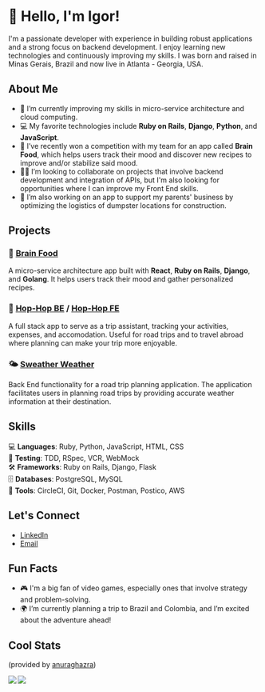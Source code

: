 # 👋 Hello, I'm Igor!

I'm a passionate developer with experience in building robust applications and a strong focus on backend development. I enjoy learning new technologies and continuously improving my skills. I was born and raised in Minas Gerais, Brazil and now live in Atlanta - Georgia, USA.


## About Me

- 🌱 I’m currently improving my skills in micro-service architecture and cloud computing.
- 💻 My favorite technologies include **Ruby on Rails**, **Django**, **Python**, and **JavaScript**.
- 🔭 I’ve recently won a competition with my team for an app called **Brain Food**, which helps users track their mood and discover new recipes to improve and/or stabilize said mood.
- 👯‍♂️ I’m looking to collaborate on projects that involve backend development and integration of APIs, but I'm also looking for opportunities where I can improve my Front End skills.
- 🚀 I’m also working on an app to support my parents' business by optimizing the logistics of dumpster locations for construction.


## Projects

### 🧠 [Brain Food](https://github.com/Moody-Foodies)
A micro-service architecture app built with **React**, **Ruby on Rails**, **Django**, and **Golang**. It helps users track their mood and gather personalized recipes.

### 🐇 [Hop-Hop BE](https://github.com/IgorrMagalhaess/hop_hop_be) / [Hop-Hop FE](https://github.com/hoadam/hop_hop_fe) 
A full stack app to serve as a trip assistant, tracking your activities, expenses, and accomodation. Useful for road trips and to travel abroad where planning can make your trip more enjoyable. 

### 🌤️ [Sweather Weather](https://github.com/IgorrMagalhaess/sweater_weather)
Back End functionality for a road trip planning application. The application facilitates users in planning road trips by providing accurate weather information at their destination.


## Skills

💻 **Languages**: Ruby, Python, JavaScript, HTML, CSS\
🧪 **Testing**: TDD, RSpec, VCR, WebMock\
🛠️ **Frameworks**: Ruby on Rails, Django, Flask\
🗄️ **Databases**: PostgreSQL, MySQL\
🔧 **Tools**: CircleCI, Git, Docker, Postman, Postico, AWS


## Let's Connect

- [LinkedIn](https://www.linkedin.com/in/igorrmagalhaess/)
- [Email](mailto:magalhaess.igor@gmail.com)


## Fun Facts

- 🎮 I'm a big fan of video games, especially ones that involve strategy and problem-solving.
- 🌍 I’m currently planning a trip to Brazil and Colombia, and I’m excited about the adventure ahead!


## Cool Stats

(provided by [anuraghazra](https://github.com/anuraghazra/github-readme-stats))

<img align="left" src="https://github-readme-stats.vercel.app/api?username=igorrmagalhaess&show_icons=true&theme=nord&count_private=true" />
<img align="left" src="https://github-readme-stats.vercel.app/api/top-langs/?username=igorrmagalhaess&layout=compact" />

